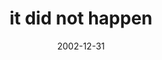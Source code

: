---
layout: base.njk
title : 'it did not happen' 
view_title : 'it did not happen' 
year : '2002' 
date : '2002-12-31' 
img_file : '/drawing/itdidnothappen.png' 
html_file : 'itdidnothappen' 
next_html : 'youllloveittrustme2.html' 
year_order : '220' 
permalink : "title/{{html_file}}.html"
---